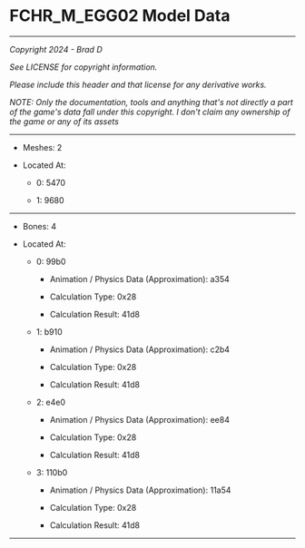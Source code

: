# FCHR_M_EGG02 Model Data

---

*Copyright 2024 - Brad D*

*See LICENSE for copyright information.*

*Please include this header and that license for any derivative works.*

*NOTE: Only the documentation, tools and anything that's not directly a part of the game's data fall under this copyright. I don't claim any ownership of the game or any of its assets*

---

* Meshes: 2

* Located At:

  * 0: 5470

  * 1: 9680

---

* Bones: 4

* Located At:

  * 0: 99b0

    * Animation / Physics Data (Approximation): a354

    * Calculation Type: 0x28

    * Calculation Result: 41d8

  * 1: b910

    * Animation / Physics Data (Approximation): c2b4

    * Calculation Type: 0x28

    * Calculation Result: 41d8

  * 2: e4e0

    * Animation / Physics Data (Approximation): ee84

    * Calculation Type: 0x28

    * Calculation Result: 41d8

  * 3: 110b0

    * Animation / Physics Data (Approximation): 11a54

    * Calculation Type: 0x28

    * Calculation Result: 41d8

---

